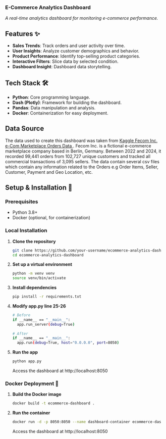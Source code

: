 ### E-Commerce Analytics Dashboard
*A real-time analytics dashboard for monitoring e-commerce performance.*

## Features ✨
- **Sales Trends**: Track orders and user activity over time.
- **User Insights**: Analyze customer demographics and behavior.
- **Product Performance**: Identify top-selling product categories.
- **Interactive Filters**: Slice data by selected condition.
- **Dashboard Insight**: Dashboard data storytelling.

## Tech Stack 🛠️
- **Python**: Core programming language.
- **Dash (Plotly)**: Framework for building the dashboard.
- **Pandas**: Data manipulation and analysis.
- **Docker**: Containerization for easy deployment.

## Data Source
The data used to create this dashboard was taken from [Kaggle Fecom Inc. e-Com Marketplace Orders Data ](https://www.kaggle.com/datasets/cemeraan/fecom-inc-e-com-marketplace-orders-data-crm). Fecom Inc. is a fictional e-commerce marketplace company based in Berlin, Germany. Between 2022 and 2024, it recorded 99,441 orders from 102,727 unique customers and tracked all commercial transactions of 3,095 sellers. The data contain several csv files which contain any information related to the Orders e.g Order Items, Seller, Customer, Payment and Geo Location, etc.

## Setup & Installation 🚀

### Prerequisites
- Python 3.8+
- Docker (optional, for containerization)

### Local Installation
1. **Clone the repository**
   ```bash
   git clone https://github.com/your-username/ecommerce-analytics-dashboard.git
   cd ecommerce-analytics-dashboard
2. **Set up a virtual environment**
   ```bash
   python -m venv venv
   source venv/bin/activate
3. **Install dependencies**
   ```bash
   pip install -r requirements.txt
4. **Modify app.py line 25-26**
   ```bash
   # Before
   if __name__ == "__main__":
     app.run_server(debug=True)
    
   # After
   if __name__ == "__main__":
     app.run(debug=True, host="0.0.0.0", port=8050)
5. **Run the app**
   ```bash
   python app.py
   ```
   Access the dashboard at http://localhost:8050

### Docker Deployment 🐳
1. **Build the Docker image**
   ```bash
   docker build -t ecommerce-dashboard .
2. **Run the container**
   ```bash
   docker run -d -p 8050:8050 --name dashboard-container ecommerce-dashboard
   ```
   Access the dashboard at http://localhost:8050

